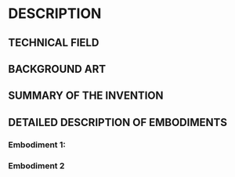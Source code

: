 # DESCRIPTION

## TECHNICAL FIELD

## BACKGROUND ART

## SUMMARY OF THE INVENTION

## DETAILED DESCRIPTION OF EMBODIMENTS

### Embodiment 1:

### Embodiment 2

